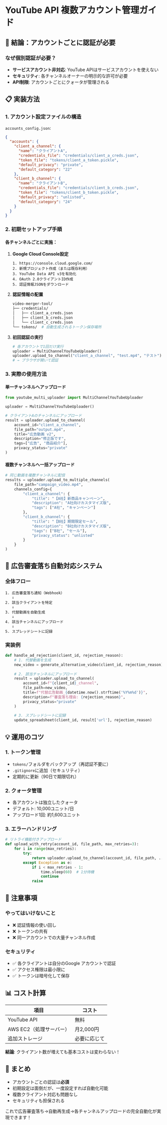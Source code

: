 # YouTube API 複数アカウント管理ガイド

## 🎯 結論：アカウントごとに認証が必要

### なぜ個別認証が必要？
- **サービスアカウント非対応**: YouTube APIはサービスアカウントを使えない
- **セキュリティ**: 各チャンネルオーナーの明示的な許可が必要
- **API制限**: アカウントごとにクォータが管理される

## 📋 実装方法

### 1. アカウント設定ファイルの構造

`accounts_config.json`:
```json
{
  "accounts": {
    "client_a_channel": {
      "name": "クライアントA",
      "credentials_file": "credentials/client_a_creds.json",
      "token_file": "tokens/client_a_token.pickle",
      "default_privacy": "private",
      "default_category": "22"
    },
    "client_b_channel": {
      "name": "クライアントB",
      "credentials_file": "credentials/client_b_creds.json",
      "token_file": "tokens/client_b_token.pickle",
      "default_privacy": "unlisted",
      "default_category": "24"
    }
  }
}
```

### 2. 初期セットアップ手順

#### 各チャンネルごとに実施：

1. **Google Cloud Console設定**
   ```
   1. https://console.cloud.google.com/
   2. 新規プロジェクト作成（または既存利用）
   3. YouTube Data API v3を有効化
   4. OAuth 2.0クライアントID作成
   5. 認証情報JSONをダウンロード
   ```

2. **認証情報の配置**
   ```bash
   video-merger-tool/
   ├── credentials/
   │   ├── client_a_creds.json
   │   ├── client_b_creds.json
   │   └── client_c_creds.json
   └── tokens/  # 自動生成されるトークン保存場所
   ```

3. **初回認証の実行**
   ```python
   # 各アカウントで1回だけ実行
   uploader = MultiChannelYouTubeUploader()
   uploader.upload_to_channel("client_a_channel", "test.mp4", "テスト")
   # → ブラウザが開いて認証
   ```

### 3. 実際の使用方法

#### 単一チャンネルへアップロード
```python
from youtube_multi_uploader import MultiChannelYouTubeUploader

uploader = MultiChannelYouTubeUploader()

# クライアントAのチャンネルにアップロード
result = uploader.upload_to_channel(
    account_id="client_a_channel",
    file_path="output.mp4",
    title="広告動画 v2",
    description="修正版です",
    tags=["広告", "商品紹介"],
    privacy_status="private"
)
```

#### 複数チャンネルへ一括アップロード
```python
# 同じ動画を複数チャンネルに配信
results = uploader.upload_to_multiple_channels(
    file_path="campaign_video.mp4",
    channels_config={
        "client_a_channel": {
            "title": "【A社】新商品キャンペーン",
            "description": "A社向けカスタマイズ版",
            "tags": ["A社", "キャンペーン"]
        },
        "client_b_channel": {
            "title": "【B社】期間限定セール",
            "description": "B社向けカスタマイズ版",
            "tags": ["B社", "セール"],
            "privacy_status": "unlisted"
        }
    }
)
```

## 🔧 広告審査落ち自動対応システム

### 全体フロー
```
1. 広告審査落ち通知（Webhook）
   ↓
2. 該当クライアントを特定
   ↓
3. 代替動画を自動生成
   ↓
4. 該当チャンネルにアップロード
   ↓
5. スプレッドシートに記録
```

### 実装例
```python
def handle_ad_rejection(client_id, rejection_reason):
    # 1. 代替動画を生成
    new_video = generate_alternative_video(client_id, rejection_reason)
    
    # 2. 該当チャンネルにアップロード
    result = uploader.upload_to_channel(
        account_id=f"{client_id}_channel",
        file_path=new_video,
        title=f"代替広告動画_{datetime.now().strftime('%Y%m%d')}",
        description=f"審査落ち理由: {rejection_reason}",
        privacy_status="private"
    )
    
    # 3. スプレッドシートに記録
    update_spreadsheet(client_id, result['url'], rejection_reason)
```

## 💡 運用のコツ

### 1. トークン管理
- `tokens/`フォルダをバックアップ（再認証不要に）
- `.gitignore`に追加（セキュリティ）
- 定期的に更新（90日で期限切れ）

### 2. クォータ管理
- 各アカウントは独立したクォータ
- デフォルト: 10,000ユニット/日
- アップロード1回: 約1,600ユニット

### 3. エラーハンドリング
```python
# リトライ機能付きアップロード
def upload_with_retry(account_id, file_path, max_retries=3):
    for i in range(max_retries):
        try:
            return uploader.upload_to_channel(account_id, file_path, ...)
        except Exception as e:
            if i < max_retries - 1:
                time.sleep(60)  # 1分待機
                continue
            raise
```

## 🚨 注意事項

### やってはいけないこと
- ❌ 認証情報の使い回し
- ❌ トークンの共有
- ❌ 同一アカウントでの大量チャンネル作成

### セキュリティ
- ✅ 各クライアントは自分のGoogle アカウントで認証
- ✅ アクセス権限は最小限に
- ✅ トークンは暗号化して保存

## 📊 コスト計算

| 項目 | コスト |
|------|--------|
| YouTube API | 無料 |
| AWS EC2（処理サーバー） | 月2,000円 |
| 追加ストレージ | 必要に応じて |

**結論**: クライアント数が増えても基本コストは変わらない！

## 🎯 まとめ

- アカウントごとの認証は**必須**
- 初期設定は面倒だが、一度設定すれば自動化可能
- 複数クライアント対応も問題なし
- セキュリティも担保される

これで広告審査落ち→自動再生成→各チャンネルアップロードの完全自動化が実現できます！